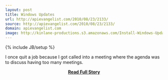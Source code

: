 ```yaml
---
layout: post
title: Windows Updates
url: http://apievangelist.com/2010/08/23/2133/
source: http://apievangelist.com/2010/08/23/2133/
domain: apievangelist.com
image: http://kinlane-productions.s3.amazonaws.com/Install-Windows-Updates.PNG
---
```

{% include JB/setup %}<p>I once quit a job because I got called into a meeting where the agenda was to discuss having too many meetings.</p>
<center><p><a href="http://apievangelist.com/2010/08/23/2133/" style='padding:25px; font-sze:18px; font-weight: bold;'>Read Full Story</a></p></center>
